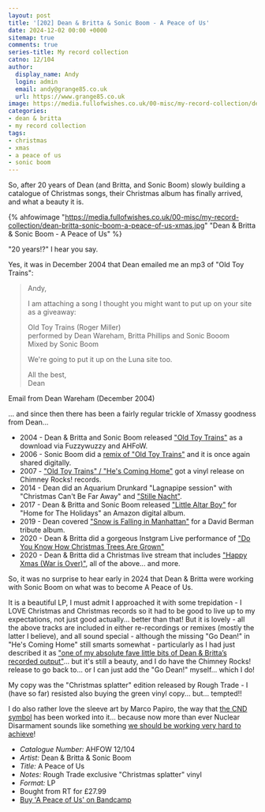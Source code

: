 ```yaml
---
layout: post
title: '[202] Dean & Britta & Sonic Boom - A Peace of Us'
date: 2024-12-02 00:00 +0000
sitemap: true
comments: true
series-title: My record collection 
catno: 12/104
author:
  display_name: Andy
  login: admin
  email: andy@grange85.co.uk
  url: https://www.grange85.co.uk
image: https://media.fullofwishes.co.uk/00-misc/my-record-collection/dean-britta-sonic-boom-a-peace-of-us-xmas.jpg
categories:
- dean & britta
- my record collection
tags:
- christmas
- xmas
- a peace of us
- sonic boom
---
```

So, after 20 years of Dean (and Britta, and Sonic Boom) slowly building a catalogue of Christmas songs, their Christmas album has finally arrived, and what a beauty it is.

{% ahfowimage "https://media.fullofwishes.co.uk/00-misc/my-record-collection/dean-britta-sonic-boom-a-peace-of-us-xmas.jpg" "Dean & Britta & Sonic Boom - A Peace of Us" %}

"20 years!?" I hear you say.

Yes, it was in December 2004 that Dean emailed me an mp3 of "Old Toy Trains":

<blockquote>
<p>Andy,</p>
<p>I am attaching a song I thought you might want to put up on your site
as a giveaway:</p>
<p>Old Toy Trains (Roger Miller)<br/>
performed by Dean Wareham, Britta Phillips and Sonic Booom<br/>
Mixed by Sonic Boom</p>
<p>We're going to put it up on the Luna site too.</p>
<p>All the best,<br>
Dean</p>
</blockquote>
<p class="caption">Email from Dean Wareham (December 2004)</p>

... and since then there has been a fairly regular trickle of Xmassy goodness from Dean...

 - 2004 - Dean & Britta and Sonic Boom released ["Old Toy Trains"](/2017/12/15/xmas-countdown-3-dean-warehams-xmas-gifts/) as a download via Fuzzywuzzy and AHFoW.
 - 2006 - Sonic Boom did a [remix of "Old Toy Trains"](/2017/12/15/xmas-countdown-3-dean-warehams-xmas-gifts/) and it is once again shared digitally.
 - 2007 - ["Old Toy Trains" / "He's Coming Home"](/2023/12/21/my-record-collection-097-old-toy-trains-hes-coming-home/) got a vinyl release on Chimney Rocks! records.
 - 2014 - Dean did an Aquarium Drunkard "Lagnapipe session" with "Christmas Can't Be Far Away" and ["Stille Nacht"](https://youtu.be/3auutZ0njng).
 - 2017 - Dean & Britta and Sonic Boom released ["Little Altar Boy"](https://www.amazon.co.uk/Little-Altar-Boy-Sonic-Boom/dp/B0771BKTKV) for "Home for The Holidays" an Amazon digital album.
 - 2019 - Dean covered ["Snow is Falling in Manhattan"](https://soundcloud.com/section26/dean-wareham-snow-is-falling-in-manhattan) for a David Berman tribute album.
 - 2020 - Dean & Britta did a gorgeous Instgram Live performance of ["Do You Know How Christmas Trees Are Grown"](https://www.youtube.com/watch?v=_mgMlLoxcU0)
 - 2020 - Dean & Britta did a Christmas live stream that includes ["Happy Xmas (War is Over)"](https://www.youtube.com/watch?v=nKzbZ3KcuuI), all of the above... and more.

So, it was no surprise to hear early in 2024 that Dean & Britta were working with Sonic Boom on what was to become A Peace of Us.

It is a beautiful LP, I must admit I approached it with some trepidation - I LOVE Christmas and Christmas records so it had to be good to live up to my expectations, not just good actually... better than that! But it is lovely - all the above tracks are included in either re-recordings or remixes (mostly the latter I believe), and all sound special - although the missing "Go Dean!" in "He's Coming Home" still smarts somewhat - particularly as I had just described it as ["one of my absolute fave little bits of Dean & Britta’s recorded output"](/2023/12/21/my-record-collection-097-old-toy-trains-hes-coming-home/)... but it's still a beauty, and I do have the Chimney Rocks! release to go back to... or I can just add the "Go Dean!" myself... which I do!

My copy was the "Christmas splatter" edition released by Rough Trade - I (have so far) resisted also buying the green vinyl copy... but... tempted!!

I do also rather love the sleeve art by Marco Papiro, the way that [the CND symbol](https://cnduk.org/the-symbol/) has been worked into it... because now more than ever Nuclear Disarmament sounds like something [we should be working very hard to achieve](https://cnduk.org/donate/)!

 - *Catalogue Number:* AHFOW 12/104
 - *Artist:* Dean & Britta & Sonic Boom
 - *Title:* A Peace of Us
 - *Notes:* Rough Trade exclusive "Christmas splatter" vinyl
 - *Format:* LP
 - Bought from RT for £27.99
 - [Buy 'A Peace of Us' on Bandcamp](https://deanandbritta.bandcamp.com/album/a-peace-of-us)


